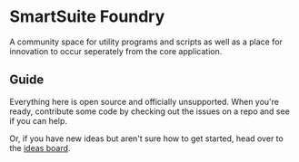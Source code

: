 # SmartSuite Foundry

A community space for utility programs and scripts as well as a place for innovation to occur seperately from the core application. 

## Guide

Everything here is open source and officially unsupported. When you're ready, contribute some code by checking out the issues on a repo and see if you can help.

Or, if you have new ideas but aren't sure how to get started, head over to the [ideas board](/ideas_board#issues).

